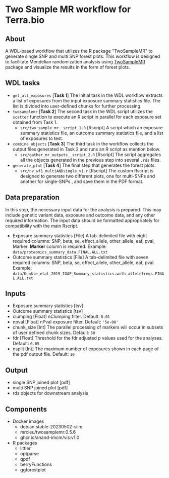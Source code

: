 # Two Sample MR workflow for Terra.bio

## About

A WDL-based workflow that utilizes the R package "TwoSampleMR" to generate single SNP and multi SNP forest plots. This workflow is designed to facilitate Mendelian randomization analysis using [TwoSampleMR](https://mrcieu.github.io/TwoSampleMR/) package and visualize the results in the form of forest plots.

## WDL tasks

- `get_all_exposures` [__Task 1__] The initial task in the WDL workflow extracts a list of exposures from the input exposure summary statistics file. The list is divided into user-defined chunks for further processing.
- `twosamplemr`  [__Task 2__] The second task in the WDL script utilizes the `scatter` function to execute an R script in parallel for each exposure set obtained from Task 1.
  - `src/two_sample_mr__script_1.R` [Rscript] A script which an exposure summary statistics file, an outcome summary statistics file, and a list of exposures to test.
- `combine_objects` [__Task 3__] The third task in the workflow collects the output files generated in Task 2 and runs an R script as mention below.
  - `src/gather_mr_outputs__script_2.R` [Rscript] The script aggregates all the objects generated in the previous step into several `.rds` files.
- `generate_plot` [__Task 4__]  The final step that generates the forest plots.
  - `src/nv_wf1_multiANDsingle_v1.r` [Rscript] The custom Rscript is designed to generate two different plots, one for multi-SNPs and another for single-SNPs , and save them in the PDF format.

## Data preparation

In this step, the necessary input data for the analysis is prepared. This may include genetic variant data, exposure and outcome data, and any other required information. The input data should be formatted appropriately for compatibility with the main Rscript.

- Exposure summary statistics [File] A tab-delimited file with eight required columns: SNP, beta, se, effect_allele, other_allele, eaf, pval, Marker. __Marker__ column is required. Example: `data/proteomics_summary_data.FINAL.ALL.txt`
- Outcome summary statistics [File] A tab-delimited file with seven required columns: SNP, beta, se, effect_allele, other_allele, eaf, pval. Example: `data/Kunkle_etal_2019_IGAP_Summary_statistics.with_allelefreqs.FINAL.ALL.txt`

## Inputs

- Exposure summary statistics [tsv]
- Outcome summary statistics [tsv]
- clumping [Float] nClumping filter. Default: `0.01`
- npval [Float] nPval exposure filter. Default: `'5e-08'`
- chunk_size [Int] The parallel processing of markers will occur in subsets of user defined chunk sizes. Default: `50`
- fdr [Float] Threshold for the fdr adjusted p values used for the analyses. Default: `0.05`
- nsplit [Int] The maximum number of exposures shown in each page of the pdf output file. Default: `10`

## Output

- single SNP joined plot [pdf]
- multi SNP joined plot [pdf]
- rds objects for downstream analysis

## Components

- Docker images
  - debian:stable-20230502-slim
  - mrcieu/twosamplemr:0.5.6
  - ghcr.io/anand-imcm/vis:v1.0
- R packages
  - littler
  - optparse
  - qpdf
  - berryFunctions
  - ggforestplot
